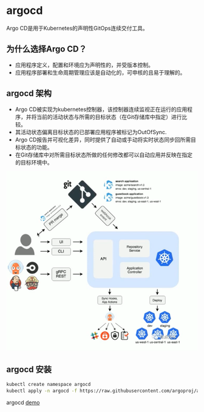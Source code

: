 # argocd
Argo CD是用于Kubernetes的声明性GitOps连续交付工具。

## 为什么选择Argo CD？
* 应用程序定义，配置和环境应为声明性的，并受版本控制。
* 应用程序部署和生命周期管理应该是自动化的，可申核的且易于理解的。

## argocd 架构
* Argo CD被实现为kubernetes控制器，该控制器连续监视正在运行的应用程序，并将当前的活动状态与所需的目标状态（在Git存储库中指定）进行比较。
* 其活动状态偏离目标状态的已部署应用程序被标记为OutOfSync.
* Argo CD报告并可视化差异，同时提供了自动或手动将实时状态同步回所需目标状态的功能。
* 在Git存储库中对所需目标状态所做的任何修改都可以自动应用并反映在指定的目标环境中。

![](resources/argocd-architecture.png)

## argocd 安装
```bash
kubectl create namespace argocd
kubectl apply -n argocd -f https://raw.githubusercontent.com/argoproj/argo-cd/stable/manifests/install.yaml
```

argocd [demo](https://www.digitalocean.com/community/tutorials/how-to-deploy-to-kubernetes-using-argo-cd-and-gitops)
